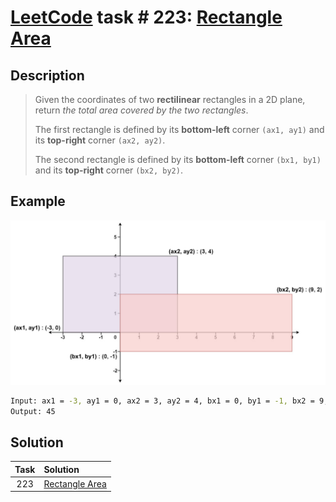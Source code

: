 # [LeetCode][leetcode] task # 223: [Rectangle Area][task]

Description
-----------

> Given the coordinates of two **rectilinear** rectangles in a 2D plane,
> return _the total area covered by the two rectangles_.
> 
> The first rectangle is defined by its **bottom-left** corner `(ax1, ay1)` and its **top-right** corner `(ax2, ay2)`.
> 
> The second rectangle is defined by its **bottom-left** corner `(bx1, by1)` and its **top-right** corner `(bx2, by2)`.
 
 Example
-------

![area.png](image/area.png)

```sh
Input: ax1 = -3, ay1 = 0, ax2 = 3, ay2 = 4, bx1 = 0, by1 = -1, bx2 = 9, by2 = 2
Output: 45
```

Solution
--------

| Task | Solution                   |
|:----:|:---------------------------|
| 223  | [Rectangle Area][solution] |


[leetcode]: <http://leetcode.com/>
[task]: <https://leetcode.com/problems/rectangle-area/>
[solution]: <https://github.com/wellaxis/witalis-jkit/blob/main/module/tasks/src/main/java/com/witalis/jkit/tasks/core/task/leetcode/h3/p223/option/Practice.java>
